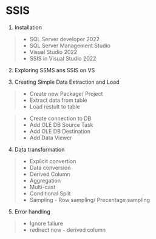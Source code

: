 # SSIS

1. Installation
>- SQL Server developer 2022
>- SQL Server Management Studio
>- Visual Studio 2022
>- SSIS in Visual Studio 2022

2. Exploring SSMS ans SSIS on VS

3. Creating Simple Data Extraction and Load
>- Create new Package/ Project
>- Extract data from table
>- Load restult to table

  >  - Create connection to DB
  >  - Add OLE DB Source Task
  >  - Add OLE DB Destination
  >  - Add Data Viewer

4. Data transformation
>- Explicit convertion
>- Data conversion
>- Derived Column
>- Aggregation
>- Multi-cast
>- Conditional Split
>- Sampling - Row sampling/ Precentage sampling

5. Error handling
>- Ignore faliure
>- redirect now - derived column 

